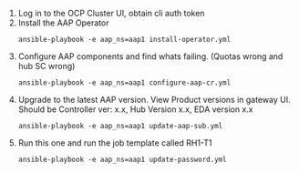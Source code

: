  1. Log in to the OCP Cluster UI, obtain cli auth token
 2. Install the AAP Operator
     ```
    ansible-playbook -e aap_ns=aap1 install-operator.yml
    ```
 3. Configure AAP components and find whats failing. (Quotas wrong and hub SC wrong)
     ```
     ansible-playbook -e aap_ns=aap1 configure-aap-cr.yml
     ```
 4. Upgrade to the latest AAP version. View Product versions in gateway UI. Should be Controller ver: x.x, Hub Version x.x, EDA version x.x
    ```
    ansible-playbook -e aap_ns=aap1 update-aap-sub.yml
    ```
 5. Run this one and run the job template called RH1-T1
    ```
    ansible-playbook -e aap_ns=aap1 update-password.yml
    ```